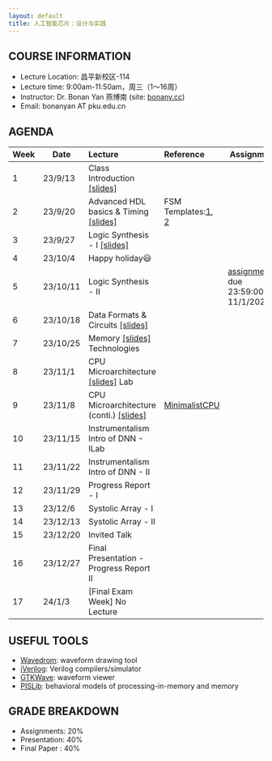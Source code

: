 ```yaml
---
layout: default
title: 人工智能芯片：设计与实践
---
```


## COURSE INFORMATION

- Lecture Location: 昌平新校区-114
- Lecture time:	9:00am-11:50am，周三（1～16周）
- Instructor: Dr. Bonan Yan 燕博南 (site: [bonany.cc](https://bonany.cc))
- Email:	bonanyan AT pku.edu.cn

## AGENDA

| Week | Date     | Lecture                                                                 | Reference                                                                                                | Assignment                                                                  |
| ---- | -------- | :---------------------------------------------------------------------- | :------------------------------------------------------------------------------------------------------- | --------------------------------------------------------------------------- |
| 1    | 23/9/13  | Class Introduction [\[slides\]](/assets/lec/Lec1_intro.pdf)             |                                                                                                          |                                                                             |
| 2    | 23/9/20  | Advanced HDL basics & Timing [\[slides\]](/assets/lec/Lec2_verilog.pdf) | FSM Templates:[1](/assets/other/mealy_state_machine_v.zip), [2](/assets/other/moore_state_machine_v.zip) |                                                                             |
| 3    | 23/9/27  | Logic Synthesis - I [\[slides\]](/assets/lec/Lec3_logicsyn.pdf)         |                                                                                                          |                                                                             |
| 4    | 23/10/4  | Happy holiday😃                                                        |                                                                                                          |                                                                             |
| 5    | 23/10/11 | Logic Synthesis - II                                                    |                                                                                                          | [assignment1](/assets/assignment/assignment_1.pdf), due 23:59:00, 11/1/2023 |
| 6    | 23/10/18 | Data Formats & Circuits [\[slides\]](/assets/lec/Lec4_arithmetics.pdf)  |                                                                                                          |                                                                             |
| 7    | 23/10/25 | Memory [\[slides\]](/assets/lec/Lec5_memory.pdf)  Technologies          |                                                                                                          |                                                                             |
| 8    | 23/11/1  | CPU Microarchitecture [\[slides\]](/assets/lec/Lec6_cpu.pdf) Lab        |                                                                                                          |                                                                             |
| 9    | 23/11/8  | CPU Microarchitecture (conti.) [\[slides\]](/assets/lec/Lec7_cpu_2.pdf) | [MinimalistCPU](/assets/lec/MinimalistCPU_v2.tar.gz)                                                     |                                                                             |
| 10   | 23/11/15 | Instrumentalism Intro of DNN - ILab                                     |                                                                                                          |                                                                             |
| 11   | 23/11/22 | Instrumentalism Intro of DNN - II                                       |                                                                                                          |                                                                             |
| 12   | 23/11/29 | Progress Report - I                                                     |                                                                                                          |                                                                             |
| 13   | 23/12/6  | Systolic Array - I                                                      |                                                                                                          |                                                                             |
| 14   | 23/12/13 | Systolic Array - II                                                     |                                                                                                          |                                                                             |
| 15   | 23/12/20 | Invited Talk                                                            |                                                                                                          |                                                                             |
| 16   | 23/12/27 | Final Presentation - Progress Report II                                 |                                                                                                          |                                                                             |
| 17   | 24/1/3   | [Final Exam Week] No Lecture                                            |                                                                                                          |                                                                             |

## USEFUL TOOLS

- [Wavedrom](https://wavedrom.com): waveform drawing tool
- [iVerilog](https://github.com/steveicarus/iverilog): Verilog compilers/simulator
- [GTKWave](https://gtkwave.sourceforge.net): waveform viewer
- [PISLib](https://bonany.gitlab.io/pis/): behavioral models of processing-in-memory and memory


## GRADE BREAKDOWN

- Assignments: 20%
- Presentation: 40%
- Final Paper : 40%
